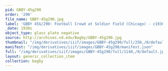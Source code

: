 ```yaml
---
pid: GBBY-45g290
order: '290'
file_name: GBBY-45g290.jpg
label: 'GBBY 45G/290: Football Crowd at Soldier Field (Chicago) - c1930s'
_date: 1930s
object_type: glass plate negative
source: http://archives.nd.edu/Bagby/GBBY-45g290.jpg
thumbnail: "/img/derivatives/iiif/images/GBBY-45g290/full/250,/0/default.jpg"
manifest: "/img/derivatives/iiif/images/GBBY-45g290/manifest.json"
full: "/img/derivatives/iiif/images/GBBY-45g290/full/1140,/0/default.jpg"
layout: generic_collection_item
collection: bagby
---
```

